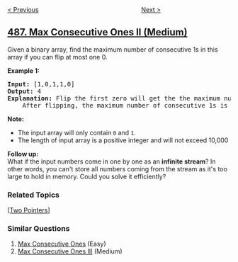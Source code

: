 <!--|This file generated by command(leetcode description); DO NOT EDIT.    |-->
<!--+----------------------------------------------------------------------+-->
<!--|@author    openset <openset.wang@gmail.com>                           |-->
<!--|@link      https://github.com/openset                                 |-->
<!--|@home      https://github.com/openset/leetcode                        |-->
<!--+----------------------------------------------------------------------+-->

[< Previous](https://github.com/openset/leetcode/tree/master/problems/predict-the-winner "Predict the Winner")
　　　　　　　　　　　　　　　　
[Next >](https://github.com/openset/leetcode/tree/master/problems/zuma-game "Zuma Game")

## [487. Max Consecutive Ones II (Medium)](https://leetcode.com/problems/max-consecutive-ones-ii "最大连续1的个数 II")

<p>
Given a binary array, find the maximum number of consecutive 1s in this array if you can flip at most one 0.
</p>

<p><b>Example 1:</b><br />
<pre>
<b>Input:</b> [1,0,1,1,0]
<b>Output:</b> 4
<b>Explanation:</b> Flip the first zero will get the the maximum number of consecutive 1s.
    After flipping, the maximum number of consecutive 1s is 4.
</pre>
</p>

<p><b>Note:</b>
<ul>
<li>The input array will only contain <code>0</code> and <code>1</code>.</li>
<li>The length of input array is a positive integer and will not exceed 10,000</li>
</ul>
</p>

<p><b>Follow up:</b><br />
What if the input numbers come in one by one as an <b>infinite stream</b>? In other words, you can't store all numbers coming from the stream as it's too large to hold in memory. Could you solve it efficiently?
</p>

### Related Topics
  [[Two Pointers](https://github.com/openset/leetcode/tree/master/tag/two-pointers/README.md)]

### Similar Questions
  1. [Max Consecutive Ones](https://github.com/openset/leetcode/tree/master/problems/max-consecutive-ones) (Easy)
  1. [Max Consecutive Ones III](https://github.com/openset/leetcode/tree/master/problems/max-consecutive-ones-iii) (Medium)
